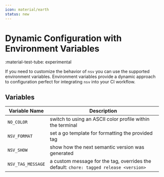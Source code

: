 ```yaml
---
icon: material/earth
status: new
---
```


# Dynamic Configuration with Environment Variables

<span class="rounded-pill">:material-test-tube: experimental</span>

If you need to customize the behavior of `nsv` you can use the supported environment variables. Environment variables provide a dynamic approach to configuration perfect for integrating `nsv` into your CI workflow.

## Variables

| Variable Name     | Description                                                                            |
| ----------------- | -------------------------------------------------------------------------------------- |
| `NO_COLOR`        | switch to using an ASCII color profile within the terminal                             |
| `NSV_FORMAT`      | set a go template for formatting the provided tag                                      |
| `NSV_SHOW`        | show how the next semantic version was generated                                       |
| `NSV_TAG_MESSAGE` | a custom message for the tag, overrides the default: `chore: tagged release <version>` |
